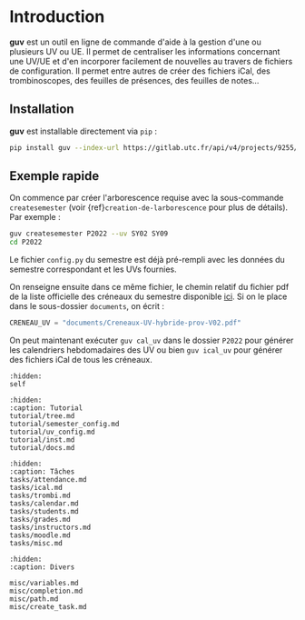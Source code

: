 # Introduction

**guv** est un outil en ligne de commande d'aide à la gestion d'une ou
plusieurs UV ou UE. Il permet de centraliser les informations concernant
une UV/UE et d'en incorporer facilement de nouvelles au travers de
fichiers de configuration. Il permet entre autres de créer des fichiers
iCal, des trombinoscopes, des feuilles de présences, des feuilles de
notes...

## Installation

**guv** est installable directement via `pip` :

```bash
pip install guv --index-url https://gitlab.utc.fr/api/v4/projects/9255/packages/pypi/simple
```

## Exemple rapide

On commence par créer l'arborescence requise avec la sous-commande
`createsemester` (voir {ref}`creation-de-larborescence` pour plus de
détails). Par exemple :

```bash
guv createsemester P2022 --uv SY02 SY09
cd P2022
```

Le fichier `config.py` du semestre est déjà pré-rempli avec les données du
semestre correspondant et les UVs fournies.

On renseigne ensuite dans ce même fichier, le chemin relatif du fichier pdf de
la liste officielle des créneaux du semestre disponible [ici](https://webapplis.utc.fr/ent/services/services.jsf?sid=578). Si on le place
dans le sous-dossier `documents`, on écrit :

```python
CRENEAU_UV = "documents/Creneaux-UV-hybride-prov-V02.pdf"
```

On peut maintenant exécuter `guv cal_uv` dans le dossier `P2022`
pour générer les calendriers hebdomadaires des UV ou bien `guv
ical_uv` pour générer des fichiers iCal de tous les créneaux.

```{toctree}
:hidden:
self
```

```{toctree}
:hidden:
:caption: Tutorial
tutorial/tree.md
tutorial/semester_config.md
tutorial/uv_config.md
tutorial/inst.md
tutorial/docs.md
```

```{toctree}
:hidden:
:caption: Tâches
tasks/attendance.md
tasks/ical.md
tasks/trombi.md
tasks/calendar.md
tasks/students.md
tasks/grades.md
tasks/instructors.md
tasks/moodle.md
tasks/misc.md
```

```{toctree}
:hidden:
:caption: Divers

misc/variables.md
misc/completion.md
misc/path.md
misc/create_task.md
```
